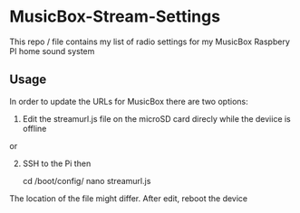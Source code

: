 # MusicBox-Stream-Settings

This repo / file contains my list of radio settings for my MusicBox Raspbery PI home sound system

## Usage

In order to update the URLs for MusicBox there are two options:

1. Edit the streamurl.js file on the microSD card direcly while the deviice is offline 

or 

2. SSH to the Pi then

    cd /boot/config/ 
    nano streamurl.js 
    
  The location of the file might differ.
  After edit, reboot the device
